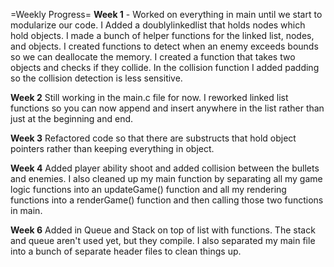=Weekly Progress=
**Week 1** - Worked on everything in main until we start to modularize our code. I Added a doublylinkedlist that holds nodes which hold objects. I made a bunch of helper functions for the linked list, nodes, and objects. I created functions to detect when an enemy exceeds bounds so we can deallocate the memory. I created a function that takes two objects and checks if they collide. In the collision function I added padding so the collision detection is less sensitive.

**Week 2** Still working in the main.c file for now. I reworked linked list functions so you can now append and insert anywhere in the list rather than just at the beginning and end.

**Week 3** Refactored code so that there are substructs that hold object pointers rather than keeping everything in object.

**Week 4** Added player ability shoot and added collision between the bullets and enemies. I also cleaned up my main function by separating all my game logic functions into an updateGame() function and all my rendering functions into a renderGame() function and then calling those two functions in main.

**Week 6** Added in Queue and Stack on top of list with functions. The stack and queue aren't used yet, but they compile. I also separated my main file into a bunch of separate header files to clean things up.
